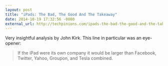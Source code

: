 ```yaml
---
layout: post
title: "iPads: The Bad, The Good And The Takeaway"
date: 2014-10-19 17:32:56 -0800
external_url: http://techpinions.com/ipads-the-bad-the-good-and-the-takeaway/35720
---
```


Very insightful analysis by John Kirk. This line in particular was an eye-opener:

> If the iPad were its own company it would be larger than Facebook, Twitter, Yahoo, Groupon, and Tesla combined.
